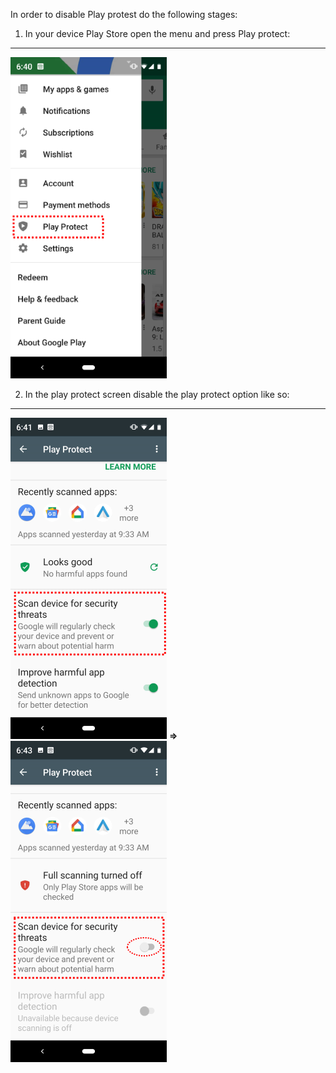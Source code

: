 In order to disable Play protest do the following stages:
1. In your device Play Store open the menu and press Play protect:
---
![alt](../../img/android/playstore/PlayStore1.png)

2. In the play protect screen disable the play protect option like so:
---
![alt](../../img/android/playstore/PlayStore2.png)   **⇒**  ![alt](../../img/android/playstore/PlayStore3.png)
